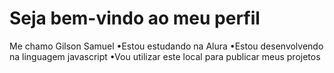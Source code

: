 # Seja bem-vindo ao meu perfil 
Me chamo Gilson Samuel 
•Estou estudando na Alura
•Estou desenvolvendo na linguagem javascript 
•Vou utilizar este local para publicar meus projetos
